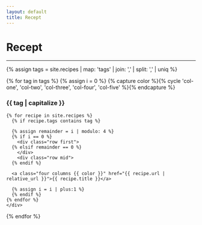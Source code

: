 ```yaml
---
layout: default
title: Recept
---
```

# Recept
<hr />
<div class="recipes">
  {% assign tags =  site.recipes | map: 'tags' | join: ','  | split: ',' | uniq %}

  {% for tag in tags %}
    {% assign i = 0 %}
    {% capture color %}{% cycle 'col-one', 'col-two', 'col-three', 'col-four', 'col-five' %}{% endcapture %}
    <h3>{{ tag | capitalize }}</h3>

    {% for recipe in site.recipes %}
      {% if recipe.tags contains tag %}

      {% assign remainder = i | modulo: 4 %}
      {% if i == 0 %}
        <div class="row first">
      {% elsif remainder == 0 %}
        </div>
        <div class="row mid">
      {% endif %}

      <a class="four columns {{ color }}" href="{{ recipe.url | relative_url }}">{{ recipe.title }}</a>

      {% assign i = i | plus:1 %}
      {% endif %}
    {% endfor %}
    </div>
  {% endfor %}
</div>
